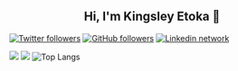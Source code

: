 <h2 align="center">Hi, I'm Kingsley Etoka 👋</h2>

[![Twitter followers](https://img.shields.io/twitter/follow/meeroslav?style=social)](https://x.com/sleez_daemon)
[![GitHub followers](https://img.shields.io/github/followers/meeroslav?style=social)](https://github.com/sleez007)
[![Linkedin network](https://img.shields.io/badge/LinkedIn-blue?style=social&logo=linkedin)]([https://www.linkedin.com/in/meeroslav](https://www.linkedin.com/in/kingsley-etoka-759609101/))



![](https://github-profile-summary-cards.vercel.app/api/cards/profile-details?username=sleez007&theme=solarized_dark)
![](https://github-readme-stats.vercel.app/api?username=sleez007&show_icons=true&count_private=true&theme=solarized-dark&hide_title=true&hide_rank=true) ![Top Langs](https://github-readme-stats.vercel.app/api/top-langs/?username=sleez007)

<!--
**sleez007/sleez007** is a ✨ _special_ ✨ repository because its `README.md` (this file) appears on your GitHub profile.

Here are some ideas to get you started:

- 🔭 I’m currently working on ...
- 🌱 I’m currently learning ...
- 👯 I’m looking to collaborate on ...
- 🤔 I’m looking for help with ...
- 💬 Ask me about ...
- 📫 How to reach me: ...
- 😄 Pronouns: ...
- ⚡ Fun fact: ...
-->
